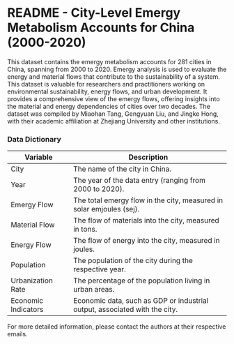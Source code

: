 # README - City-Level Emergy Metabolism Accounts for China (2000-2020)

This dataset contains the emergy metabolism accounts for 281 cities in China, spanning from 2000 to 2020. Emergy analysis is used to evaluate the energy and material flows that contribute to the sustainability of a system. This dataset is valuable for researchers and practitioners working on environmental sustainability, energy flows, and urban development. It provides a comprehensive view of the emergy flows, offering insights into the material and energy dependencies of cities over two decades. The dataset was compiled by Miaohan Tang, Gengyuan Liu, and Jingke Hong, with their academic affiliation at Zhejiang University and other institutions.

### Data Dictionary

| **Variable**        | **Description**                                                                 |
|---------------------|---------------------------------------------------------------------------------|
| City                | The name of the city in China.                                                  |
| Year                | The year of the data entry (ranging from 2000 to 2020).                         |
| Emergy Flow         | The total emergy flow in the city, measured in solar emjoules (sej).            |
| Material Flow       | The flow of materials into the city, measured in tons.                          |
| Energy Flow         | The flow of energy into the city, measured in joules.                            |
| Population          | The population of the city during the respective year.                          |
| Urbanization Rate   | The percentage of the population living in urban areas.                         |
| Economic Indicators | Economic data, such as GDP or industrial output, associated with the city.      |

For more detailed information, please contact the authors at their respective emails.
